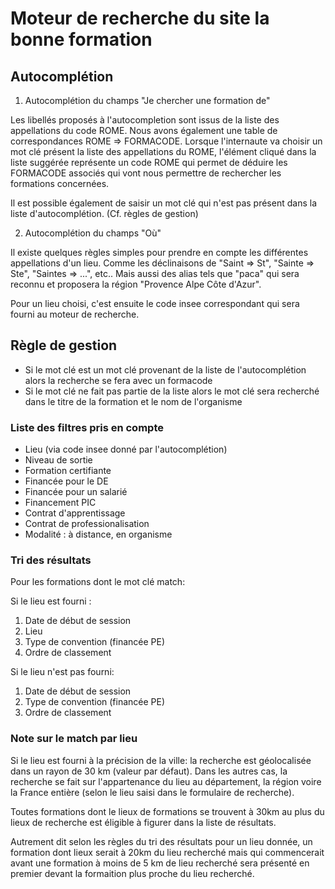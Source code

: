 Moteur de recherche du site la bonne formation
=============================================

## Autocomplétion

1. Autocomplétion du champs "Je chercher une formation de"

Les libellés proposés à l'autocompletion sont issus de la liste des appellations du code ROME. Nous avons également une table de correspondances ROME => FORMACODE. Lorsque l'internaute va choisir un mot clé présent la liste des appellations du ROME, l'élément cliqué dans la liste suggérée représente un code ROME qui permet de déduire les FORMACODE associés qui vont nous permettre de rechercher les formations concernées.

Il est possible également de saisir un mot clé qui n'est pas présent dans la liste d'autocomplétion. (Cf. règles de gestion)

2. Autocomplétion du champs "Où"

Il existe quelques règles simples pour prendre en compte les différentes appellations d'un lieu. Comme les déclinaisons de "Saint => St", "Sainte => Ste", "Saintes => ...", etc.. Mais aussi des alias tels que "paca" qui sera reconnu et proposera la région "Provence Alpe Côte d'Azur".

Pour un lieu choisi, c'est ensuite le code insee correspondant qui sera fourni au moteur de recherche.

## Règle de gestion

* Si le mot clé est un mot clé provenant de la liste de l'autocomplétion alors la recherche se fera avec un formacode
* Si le mot clé ne fait pas partie de la liste alors le mot clé sera recherché dans le titre de la formation et le nom de l'organisme

### Liste des filtres pris en compte ###

* Lieu (via code insee donné par l'autocomplétion)
* Niveau de sortie
* Formation certifiante
* Financée pour le DE
* Financée pour un salarié
* Financement PIC
* Contrat d'apprentissage
* Contrat de professionalisation
* Modalité : à distance, en organisme

### Tri des résultats ###

Pour les formations dont le mot clé match:

Si le lieu est fourni :
1. Date de début de session
2. Lieu
3. Type de convention (financée PE)
4. Ordre de classement

Si le lieu n'est pas fourni:
1. Date de début de session
2. Type de convention (financée PE)
3. Ordre de classement

### Note sur le match par lieu ###

Si le lieu est fourni à la précision de la ville: la recherche est géolocalisée dans un rayon de 30 km (valeur par défaut).
Dans les autres cas, la recherche se fait sur l'appartenance du lieu au département, la région voire la France entière (selon le lieu saisi dans le formulaire de recherche).

Toutes formations dont le lieux de formations se trouvent à 30km au plus du lieux de recherche est éligible à figurer dans la liste de résultats.

Autrement dit selon les règles du tri des résultats pour un lieu donnée, un formation dont lieux serait à 20km du lieu recherché mais qui commencerait avant une formation à moins de 5 km de lieu recherché sera présenté en premier devant la formaition plus proche du lieu recherché.


